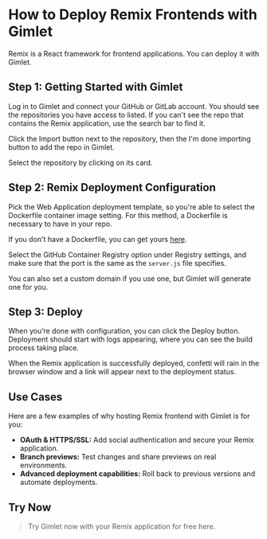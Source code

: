 # How to Deploy Remix Frontends with Gimlet

Remix is a React framework for frontend applications. You can deploy it with Gimlet.

## Step 1: Getting Started with Gimlet

Log in to Gimlet and connect your GitHub or GitLab account. You should see the repositories you have access to listed. If you can't see the repo that contains the Remix application, use the search bar to find it.

Click the Import button next to the repository, then the I'm done importing button to add the repo in Gimlet.

Select the repository by clicking on its card.

## Step 2: Remix Deployment Configuration

Pick the Web Application deployment template, so you're able to select the Dockerfile container image setting. For this method, a Dockerfile is necessary to have in your repo.

If you don't have a Dockerfile, you can get yours [here](https://github.com/gerimate/remix-gimlet-test/blob/main/Dockerfile).

Select the GitHub Container Registry option under Registry settings, and make sure that the port is the same as the `server.js` file specifies.

You can also set a custom domain if you use one, but Gimlet will generate one for you.

## Step 3: Deploy

When you’re done with configuration, you can click the Deploy button. Deployment should start with logs appearing, where you can see the build process taking place.

When the Remix application is successfully deployed, confetti will rain in the browser window and a link will appear next to the deployment status.

## Use Cases

Here are a few examples of why hosting Remix frontend with Gimlet is for you:

- **OAuth & HTTPS/SSL:** Add social authentication and secure your Remix application.   
- **Branch previews:** Test changes and share previews on real environments.
- **Advanced deployment capabilities:** Roll back to previous versions and automate deployments.

## Try Now

> Try Gimlet now with your Remix application for free here.
